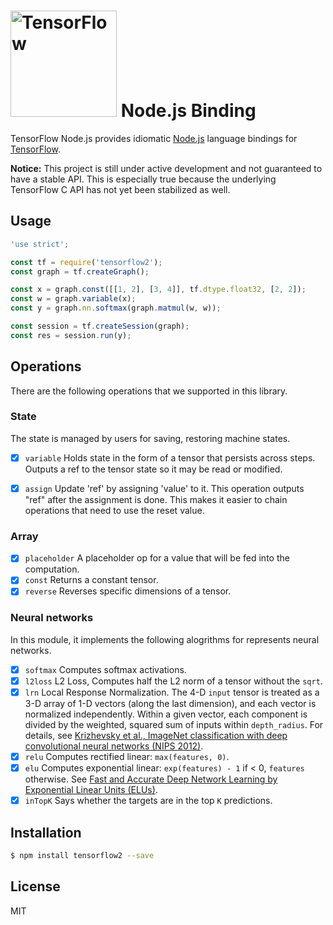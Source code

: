 # <img alt="TensorFlow" src="https://www.tensorflow.org/images/tf_logo_transp.png" width="170"/> Node.js Binding

TensorFlow Node.js provides idiomatic [Node.js](https://nodejs.org) language
bindings for [TensorFlow](http://tensorflow.org).

**Notice:** This project is still under active development and not guaranteed to have a
stable API. This is especially true because the underlying TensorFlow C API has not yet
been stabilized as well.

## Usage

```js
'use strict';

const tf = require('tensorflow2');
const graph = tf.createGraph();

const x = graph.const([[1, 2], [3, 4]], tf.dtype.float32, [2, 2]);
const w = graph.variable(x);
const y = graph.nn.softmax(graph.matmul(w, w));

const session = tf.createSession(graph);
const res = session.run(y);
```

## Operations

There are the following operations that we supported in this library.

### State

The state is managed by users for saving, restoring machine states.

- [x] `variable` Holds state in the form of a tensor that persists across steps. Outputs a ref to the tensor state so it may be read or modified.

- [x] `assign` Update 'ref' by assigning 'value' to it. This operation outputs "ref" after the assignment is done. This makes it easier to chain operations that need to use the reset value.

### Array

- [x] `placeholder` A placeholder op for a value that will be fed into the computation.
- [x] `const` Returns a constant tensor.
- [x] `reverse` Reverses specific dimensions of a tensor.

### Neural networks

In this module, it implements the following alogrithms for represents neural networks.

- [x] `softmax` Computes softmax activations.
- [x] `l2loss` L2 Loss, Computes half the L2 norm of a tensor without the `sqrt`.
- [x] `lrn` Local Response Normalization. The 4-D `input` tensor is treated as a 3-D array of 1-D vectors (along the last dimension), and each vector is normalized independently.  Within a given vector, each component is divided by the weighted, squared sum of inputs within `depth_radius`. For details, see [Krizhevsky et al., ImageNet classification with deep convolutional neural networks (NIPS 2012)](http://papers.nips.cc/paper/4824-imagenet-classification-with-deep-convolutional-neural-networks).
- [x] `relu` Computes rectified linear: `max(features, 0)`.
- [x] `elu` Computes exponential linear: `exp(features) - 1` if < 0, `features` otherwise. See [Fast and Accurate Deep Network Learning by Exponential Linear Units (ELUs)](http://arxiv.org/abs/1511.0728).
- [x] `inTopK` Says whether the targets are in the top `K` predictions.

## Installation

```sh
$ npm install tensorflow2 --save
```

## License

MIT
